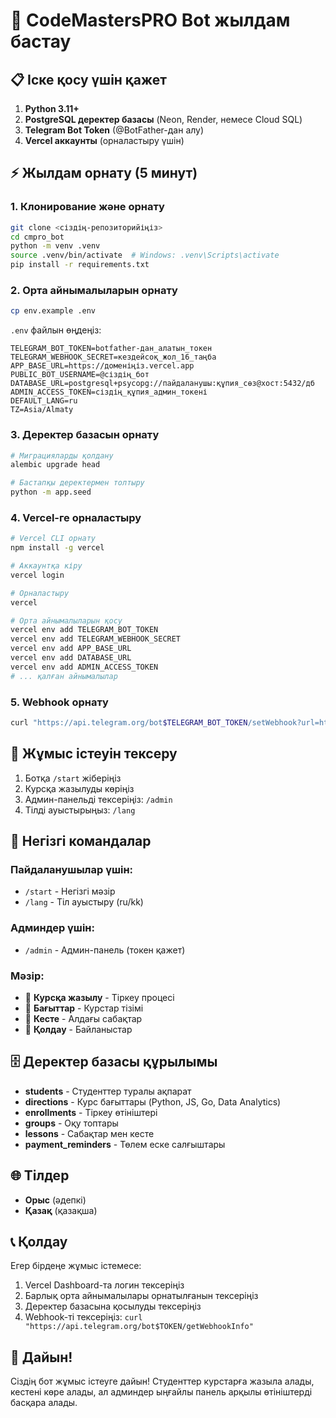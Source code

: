 # 🚀 CodeMastersPRO Bot жылдам бастау

## 📋 Іске қосу үшін қажет

1. **Python 3.11+**
2. **PostgreSQL деректер базасы** (Neon, Render, немесе Cloud SQL)
3. **Telegram Bot Token** (@BotFather-дан алу)
4. **Vercel аккаунты** (орналастыру үшін)

## ⚡ Жылдам орнату (5 минут)

### 1. Клонирование және орнату
```bash
git clone <сіздің-репозиторийіңіз>
cd cmpro_bot
python -m venv .venv
source .venv/bin/activate  # Windows: .venv\Scripts\activate
pip install -r requirements.txt
```

### 2. Орта айнымалыларын орнату
```bash
cp env.example .env
```

`.env` файлын өңдеңіз:
```env
TELEGRAM_BOT_TOKEN=botfather-дан_алатын_токен
TELEGRAM_WEBHOOK_SECRET=кездейсоқ_жол_16_таңба
APP_BASE_URL=https://доменіңіз.vercel.app
PUBLIC_BOT_USERNAME=@сіздің_бот
DATABASE_URL=postgresql+psycopg://пайдаланушы:құпия_сөз@хост:5432/дб
ADMIN_ACCESS_TOKEN=сіздің_құпия_админ_токені
DEFAULT_LANG=ru
TZ=Asia/Almaty
```

### 3. Деректер базасын орнату
```bash
# Миграцияларды қолдану
alembic upgrade head

# Бастапқы деректермен толтыру
python -m app.seed
```

### 4. Vercel-ге орналастыру
```bash
# Vercel CLI орнату
npm install -g vercel

# Аккаунтқа кіру
vercel login

# Орналастыру
vercel

# Орта айнымалыларын қосу
vercel env add TELEGRAM_BOT_TOKEN
vercel env add TELEGRAM_WEBHOOK_SECRET
vercel env add APP_BASE_URL
vercel env add DATABASE_URL
vercel env add ADMIN_ACCESS_TOKEN
# ... қалған айнымалылар
```

### 5. Webhook орнату
```bash
curl "https://api.telegram.org/bot$TELEGRAM_BOT_TOKEN/setWebhook?url=https://доменіңіз.vercel.app/api/webhook&secret_token=$TELEGRAM_WEBHOOK_SECRET"
```

## 🎯 Жұмыс істеуін тексеру

1. Ботқа `/start` жіберіңіз
2. Курсқа жазылуды көріңіз
3. Админ-панельді тексеріңіз: `/admin`
4. Тілді ауыстырыңыз: `/lang`

## 🔧 Негізгі командалар

### Пайдаланушылар үшін:
- `/start` - Негізгі мәзір
- `/lang` - Тіл ауыстыру (ru/kk)

### Админдер үшін:
- `/admin` - Админ-панель (токен қажет)

### Мәзір:
- 📝 **Курсқа жазылу** - Тіркеу процесі
- 🎯 **Бағыттар** - Курстар тізімі
- 📅 **Кесте** - Алдағы сабақтар
- 💬 **Қолдау** - Байланыстар

## 🗄️ Деректер базасы құрылымы

- **students** - Студенттер туралы ақпарат
- **directions** - Курс бағыттары (Python, JS, Go, Data Analytics)
- **enrollments** - Тіркеу өтініштері
- **groups** - Оқу топтары
- **lessons** - Сабақтар мен кесте
- **payment_reminders** - Төлем еске салғыштары

## 🌐 Тілдер

- **Орыс** (әдепкі)
- **Қазақ** (қазақша)

## 📞 Қолдау

Егер бірдеңе жұмыс істемесе:
1. Vercel Dashboard-та логин тексеріңіз
2. Барлық орта айнымалылары орнатылғанын тексеріңіз
3. Деректер базасына қосылуды тексеріңіз
4. Webhook-ті тексеріңіз: `curl "https://api.telegram.org/bot$TOKEN/getWebhookInfo"`

## 🚀 Дайын!

Сіздің бот жұмыс істеуге дайын! Студенттер курстарға жазыла алады, кестені көре алады, ал админдер ыңғайлы панель арқылы өтініштерді басқара алады.
